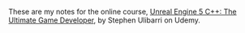 These are my notes for the online course, [Unreal Engine 5 C++: The Ultimate Game Developer](https://www.udemy.com/course/unreal-engine-5-the-ultimate-game-developer-course/), by Stephen Ulibarri on Udemy. 